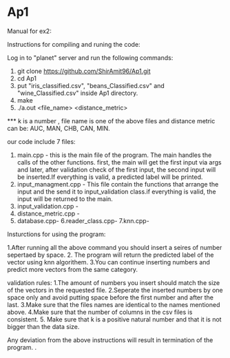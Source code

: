 # Ap1
Manual for ex2: 

Instructions for compiling and runing the code: 

Log in to "planet" server and run the following commands:
1. git clone https://github.com/ShirAmit96/Ap1.git
3. cd Ap1 
4. put "iris_classified.csv", "beans_Classified.csv" and "wine_Classified.csv" inside Ap1 directory.
5. make
6. ./a.out <k> <file_name> <distance_metric>

*** k is a number , file name is one of the above files and distance metric can be: AUC, MAN, CHB, CAN, MIN.

our code include 7 files: 
1. main.cpp - this is the main file of the program. The main handles the calls of the other functions. first, the main will get the first input via args and later, after validation check of the first input, the second input will be inserted.If everything is valid, a predicted label will be printed.
2. input_managment.cpp - This file contain the functions that arrange the input and the send it to input_validation class.if everything is valid, the input will be returned to the main.
3. input_validation.cpp -
4. distance_metric.cpp -
5. database.cpp-
6.reader_class.cpp-
7.knn.cpp-

Insturctions for using the program:

1.After running all the above command you should insert a seires of number sepertaed by space.
2. The program will return the predicted label of the vector using knn algorithem.
3.You can continue inserting numbers and predict more vectors from the same category.

validation rules:
1.The amount of numbers you insert should match the size of the vectors in the requested file.
2.Seperate the inserted numbers by one space only and avoid putting space before the first number and after the last.
3.Make sure that the files names are identical to the names mentioned above.
4.Make sure that the number of columns in the csv files is consistent.
5. Make sure that k is a positive natural number and that it is not bigger than the data size.

Any deviation from the above instructions will result in termination of the program.
.


